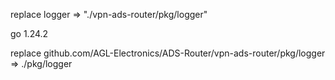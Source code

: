 replace logger => 	"./vpn-ads-router/pkg/logger"




go 1.24.2

replace github.com/AGL-Electronics/ADS-Router/vpn-ads-router/pkg/logger => ./pkg/logger